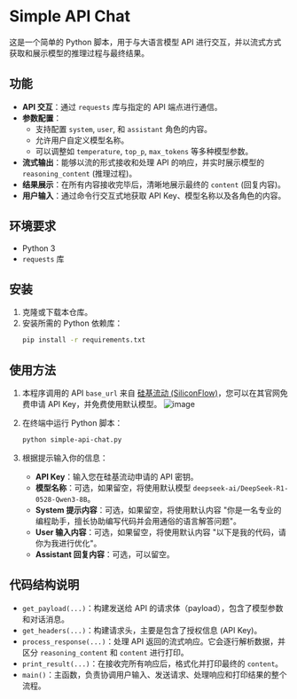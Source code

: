 # Simple API Chat

这是一个简单的 Python 脚本，用于与大语言模型 API 进行交互，并以流式方式获取和展示模型的推理过程与最终结果。

## 功能

* **API 交互**：通过 `requests` 库与指定的 API 端点进行通信。
* **参数配置**：
    * 支持配置 `system`, `user`, 和 `assistant` 角色的内容。
    * 允许用户自定义模型名称。
    * 可以调整如 `temperature`, `top_p`, `max_tokens` 等多种模型参数。
* **流式输出**：能够以流的形式接收和处理 API 的响应，并实时展示模型的 `reasoning_content` (推理过程)。
* **结果展示**：在所有内容接收完毕后，清晰地展示最终的 `content` (回复内容)。
* **用户输入**：通过命令行交互式地获取 API Key、模型名称以及各角色的内容。

## 环境要求

* Python 3
* `requests` 库

## 安装

1.  克隆或下载本仓库。
2.  安装所需的 Python 依赖库：
    ```bash
    pip install -r requirements.txt
    ```

## 使用方法

1.  本程序调用的 API `base_url` 来自 [硅基流动 (SiliconFlow)](https://cloud.siliconflow.cn/i/hjshxbt8)，您可以在其官网免费申请 API Key，并免费使用默认模型。
![image](https://github.com/user-attachments/assets/d7b510f9-81cc-422f-9bef-392ce074bc2a)

2. 在终端中运行 Python 脚本：
    ```bash
    python simple-api-chat.py
    ```
3.  根据提示输入你的信息：
    * **API Key**：输入您在硅基流动申请的 API 密钥。
    * **模型名称**：可选，如果留空，将使用默认模型 `deepseek-ai/DeepSeek-R1-0528-Qwen3-8B`。
    * **System 提示内容**：可选，如果留空，将使用默认内容 "你是一名专业的编程助手，擅长协助编写代码并会用通俗的语言解答问题"。
    * **User 输入内容**：可选，如果留空，将使用默认内容 "以下是我的代码，请你为我进行优化"。
    * **Assistant 回复内容**：可选，可以留空。

## 代码结构说明

* `get_payload(...)`：构建发送给 API 的请求体（payload），包含了模型参数和对话消息。
* `get_headers(...)`：构建请求头，主要是包含了授权信息 (API Key)。
* `process_response(...)`：处理 API 返回的流式响应。它会逐行解析数据，并区分 `reasoning_content` 和 `content` 进行打印。
* `print_result(...)`：在接收完所有响应后，格式化并打印最终的 `content`。
* `main()`：主函数，负责协调用户输入、发送请求、处理响应和打印结果的整个流程。
